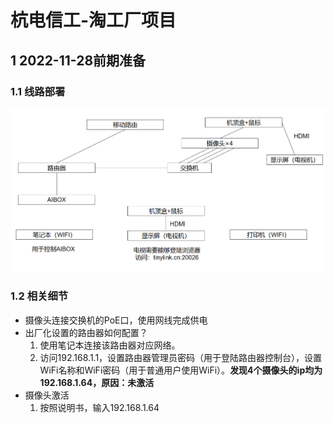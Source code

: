 # 杭电信工-淘工厂项目
## 1 2022-11-28前期准备
### 1.1 线路部署
![](./1.png)
### 1.2 相关细节
- 摄像头连接交换机的PoE口，使用网线完成供电
- 出厂化设置的路由器如何配置？
  1. 使用笔记本连接该路由器对应网络。
  2. 访问192.168.1.1，设置路由器管理员密码（用于登陆路由器控制台），设置WiFi名称和WiFi密码（用于普通用户使用WiFi）。**发现4个摄像头的ip均为192.168.1.64，原因：未激活**
- 摄像头激活
  1. 按照说明书，输入192.168.1.64